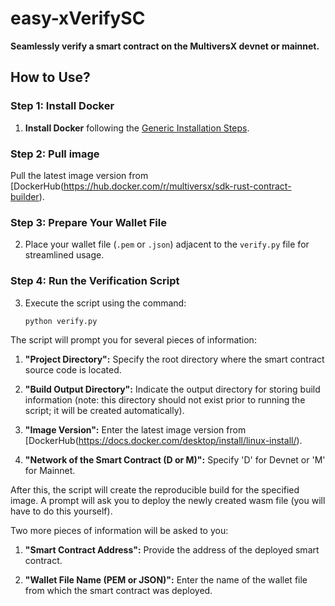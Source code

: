 # easy-xVerifySC
**Seamlessly verify a smart contract on the MultiversX devnet or mainnet.**

## How to Use?

### Step 1: Install Docker
1. **Install Docker** following the [Generic Installation Steps](https://docs.docker.com/desktop/install/linux-install/).

### Step 2: Pull image
Pull the latest image version from [DockerHub(https://hub.docker.com/r/multiversx/sdk-rust-contract-builder).

### Step 3: Prepare Your Wallet File
2. Place your wallet file (`.pem` or `.json`) adjacent to the `verify.py` file for streamlined usage.

### Step 4: Run the Verification Script
3. Execute the script using the command:
   ```bash
   python verify.py

The script will prompt you for several pieces of information:

1. **"Project Directory":**  Specify the root directory where the smart contract source code is located.

2. **"Build Output Directory":**  Indicate the output directory for storing build information (note: this directory should not exist prior to running the script; it will be created automatically).

3. **"Image Version":**  Enter the latest image version from [DockerHub(https://docs.docker.com/desktop/install/linux-install/).

4. **"Network of the Smart Contract (D or M)":**  Specify 'D' for Devnet or 'M' for Mainnet.

After this, the script will create the reproducible build for the specified image. A prompt will ask you to deploy the newly created wasm file (you will have to do this yourself).

Two more pieces of information will be asked to you:

1. **"Smart Contract Address":**  Provide the address of the deployed smart contract.

2. **"Wallet File Name (PEM or JSON)":**  Enter the name of the wallet file from which the smart contract was deployed.